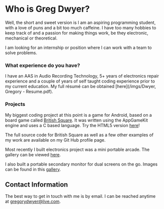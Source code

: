 # Who is Greg Dwyer?

Well, the short and sweet version is I am an aspiring programming student, with a love of puns and a bit too much caffeine.
I have too many hobbies to keep track of and a passion for making things work, be they electronic, mechanical or theoretical.

I am looking for an internship or position where I can work with a team to solve problems.

### What experience do you have?
I have an AAS in Audio Recording Technology, 5+ years of electronics repair experience and a couple of years of self taught coding experience prior to my current education. My full résumé can be obtained [here](/imgs/Dwyer, Gregory - Resume.pdf).

### Projects
My biggest coding project at this point is a game for Android, based on a board game called [British Square](https://play.google.com/store/apps/details?id=firstfrontiergames.britishsquare.apk). It was written using the AppGameKit engine and uses a C based language. Try the HTML5 version [here](/HTML5/British_Squares.html)!

The full source code for British Square as well as a few other examples of my work are available on my Git Hub profile page.

Most recently I built electronics project was a mini portable arcade. The gallery can be viewed [here](https://photos.app.goo.gl/7Pxfr6jfeDeYnJdX9).

I also built a portable secondary monitor for dual screens on the go. Images can be found in this [gallery](https://photos.app.goo.gl/MP6mkUqGMsDGZiSs9).

## Contact Information
The best way to get in touch with me is by email. I can be reached anytime at gregorydwyer@live.com.
